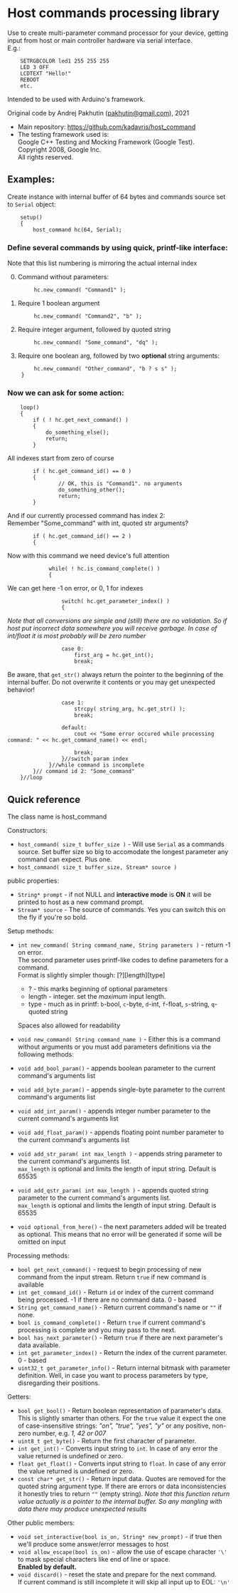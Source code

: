 # Host commands processing library

Use to create multi-parameter command processor for your device, getting input from host or main controller hardware via serial interface.  
E.g.:

        SETRGBCOLOR led1 255 255 255
        LED 3 OFF
        LCDTEXT "Hello!"
        REBOOT
        etc.

Intended to be used with Arduino's framework.  

Original code by Andrej Pakhutin (pakhutin@gmail.com), 2021
* Main repository: <https://github.com/kadavris/host_command>
* The testing framework used is:  
Google C++ Testing and Mocking Framework (Google Test).  
Copyright 2008, Google Inc.  
All rights reserved.  

## Examples:
Create instance with internal buffer of 64 bytes and commands source set to `Serial` object:

        setup()
        {
            host_command hc(64, Serial);

### Define several commands by using quick, printf-like interface:
Note that this list numbering is mirroring the actual internal index

0) Command without parameters:

            hc.new_command( "Command1" );

1) Require 1 boolean argument

            hc.new_command( "Command2", "b" );

2) Require integer argument, followed by quoted string

            hc.new_command( "Some_command", "dq" );

3) Require one boolean arg, followed by two **optional** string arguments:

            hc.new_command( "Other_command", "b ? s s" );
        }

### Now we can ask for some action:

        loop()
        {
            if ( ! hc.get_next_command() )
            {
                do_something_else();
                return;
            }

All indexes start from zero of course

            if ( hc.get_command_id() == 0 )
            {
                    // OK, this is "Command1". no arguments
                    do_something_other();
                    return;
            }

And if our currently processed command has index 2:  
Remember "Some_command" with int, quoted str arguments?

            if ( hc.get_command_id() == 2 )
            {

Now with this command we need device's full attention

                 while( ! hc.is_command_complete() )
                 {

We can get here -1 on error, or 0, 1 for indexes

                     switch( hc.get_parameter_index() )
                     {

*Note that all conversions are simple and (still) there are no validation. So if host put incorrect data somewhere you will receive garbage. In case of int/float it is most probably will be zero number*

                     case 0:
                         first_arg = hc.get_int();
                         break;

Be aware, that `get_str()` always return the pointer to the beginning of the internal buffer. Do not overwrite it contents or you may get unexpected behavior!

                     case 1:
                         strcpy( string_arg, hc.get_str() );
                         break;

                     default:
                         cout << "Some error occured while processing command: " << hc.get_command_name() << endl;

                         break;
                     }//switch param index
                 }//while command is incomplete
            }// command id 2: "Some_command"
        }//loop

## Quick reference
The class name is host_command

Constructors:
* `host_command( size_t buffer_size )` - Will use `Serial` as a commands source. Set buffer size so big to accomodate the longest parameter any command can expect. Plus one.
* `host_command( size_t buffer_size, Stream* source )`

public properties:
* `String* prompt` - if not NULL and **interactive mode** is **ON** it will be printed to host as a new command prompt.
* `Stream* source` - The source of commands. Yes you can switch this on the fly if you're so bold.

Setup methods:
* `int new_command( String command_name, String parameters )` -  return -1 on error.  
  The second parameter uses printf-like codes to define parameters for a command.  
  Format is slightly simpler though: [?][length][type]
  *   ? - this marks beginning of optional parameters
  *   length - integer. set the _maximum_ input length.
  *   type - much as in printf: `b`-bool, `c`-byte, `d`-int, `f`-float, `s`-string, `q`-quoted string

  Spaces also allowed for readability
* `void new_command( String command_name )` - Either this is a command without arguments or you must add parameters definitions via the following methods:
* `void add_bool_param()` - appends boolean parameter to the current command's arguments list
* `void add_byte_param()` - appends single-byte parameter to the current command's arguments list
* `void add_int_param()` - appends integer number parameter to the current command's arguments list
* `void add_float_param()` - appends floating point number parameter to the current command's arguments list
* `void add_str_param( int max_length )` - appends string parameter to the current command's arguments list.  
`max_length` is optional and limits the length of input string. Default is 65535
* `void add_qstr_param( int max_length )` - appends quoted string parameter to the current command's arguments list.  
`max_length` is optional and limits the length of input string. Default is 65535
* `void optional_from_here()` - the next parameters added will be treated as optional. This means that no error will be generated if some will be omitted on input

Processing methods:
* `bool get_next_command()` - request to begin processing of new command from the input stream. Return `true` if new command is available
* `int get_command_id()` - Return `id` or index of the current command being processed. -1 if there are no command data. 0 - based
* `String get_command_name()` - Return current command's name or `""` if none.
* `bool is_command_complete()` - Return `true` if current command's processing is complete and you may pass to the next.
* `bool has_next_parameter()` - Return `true` if there are next parameter's data available.
* `int get_parameter_index()` - Return the index of the current parameter. 0 - based
* `uint32_t get_parameter_info()` - Return internal bitmask with parameter definition. Well, in case you want to process parameters by type, disregarding their positions.

Getters:
* `bool get_bool()` - Return boolean representation of parameter's data.  
This is slightly smarter than others. For the `true` value it expect the one of case-insensitive strings: *"on", "true", "yes", "y"* or any positive, non-zero number, e.g.  *1, 42 or 007*
* `uint8_t get_byte()` - Return the first character of parameter.
* `int get_int()` - Converts input string to `int`. In case of any error the value returned is undefined or zero.
* `float get_float()` - Converts input string to `float`. In case of any error the value returned is undefined or zero.
* `const char* get_str()` - Return input data. Quotes are removed for the quoted string argument type. If there are errors or data inconsistencies it honestly tries to return `""` (empty string).
*Note that this function return value actually is a pointer to the internal buffer. So any mangling with data there may produce unexpected results*

Other public members:
* `void set_interactive(bool is_on, String* new_prompt)` - if true then we'll produce some answer/error messages to host
* `void allow_escape(bool is_on)` - allow the use of escape character `'\'` to mask special characters like end of line or space.  
**Enabled by default.**
* `void discard()` - reset the state and prepare for the next command.  
If current command is still incomplete it will skip all input up to EOL: `'\n'`
